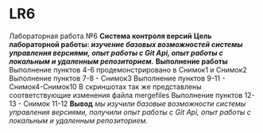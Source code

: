 # LR6
Лабораторная работа №6
**Система контроля версий**
**Цель лабораторной работы: _изучение базовых возможностей системы
управления версиями, опыт работы с Git Api, опыт работы с локальным и
удаленным репозиторием._** 
**Выполнение работы**
Выполнение пунктов 4-6 продемонстрировано в Снимок1 и Снимок2
Выполнение пунктов 7-8 - Снимок3
Выполнение пунктов 9-11 - Снимок4-Снимок10
В скриншотах так же представлены соответствующие изменения файла mergefiles
Выполнение пунктов 12-13 - Снимок 11-12
**Вывод**
_мы изучили базовые возможности системы
управления версиями, получили опыт работы с Git Api, опыт работы с локальным и
удаленным репозиторием._

